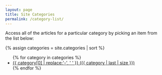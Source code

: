 ```yaml
---
layout: page
title: Site Categories
permalink: /category-list/
---
```


Access all of the articles for a particular category by picking an item from the list below:

{% assign categories = site.categories | sort %}
<ul>
    {% for category in categories %}
        <li>
           <a href="/categories/{{ category | first | slugify }}">{{ category[0] | replace:'-', ' ' }} ({{ category | last | size }})</a>
        </li>
    {% endfor %}
</ul>
